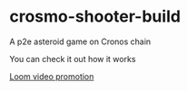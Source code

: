 # crosmo-shooter-build
A p2e asteroid game on Cronos chain

You can check it out how it works

[Loom video promotion](https://www.loom.com/share/5639a8fb5f9746e49b5cf8c6df11344b)
